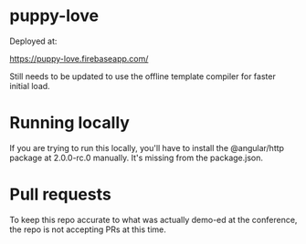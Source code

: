 # puppy-love

Deployed at: 

https://puppy-love.firebaseapp.com/

Still needs to be updated to use the offline template compiler for faster initial load.

# Running locally

If you are trying to run this locally, you'll have to install the @angular/http package at 2.0.0-rc.0 manually. It's missing from the package.json.

# Pull requests

To keep this repo accurate to what was actually demo-ed at the conference, the repo is not accepting PRs at this time.


